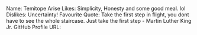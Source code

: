 Name: Temitope Arise
Likes: Simplicity, Honesty and some good meal. lol
Dislikes: Uncertainty!
Favourite Quote: Take the first step in flight, you dont have to see the whole staircase. Just take the first step - Martin Luther King Jr. 
GitHub Profile URL:
